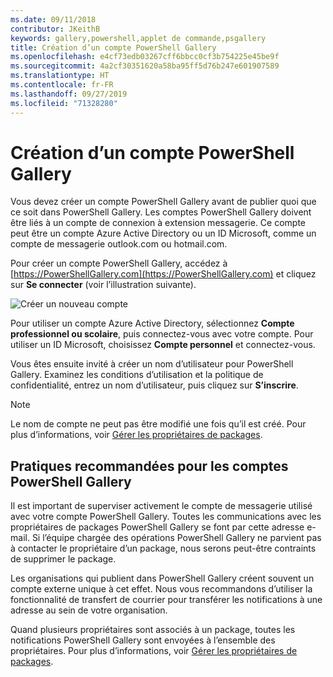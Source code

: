 ```yaml
---
ms.date: 09/11/2018
contributor: JKeithB
keywords: gallery,powershell,applet de commande,psgallery
title: Création d’un compte PowerShell Gallery
ms.openlocfilehash: e4cf73edb03267cff6bbcc0cf3b754225e45be9f
ms.sourcegitcommit: 4a2cf30351620a58ba95ff5d76b247e601907589
ms.translationtype: HT
ms.contentlocale: fr-FR
ms.lasthandoff: 09/27/2019
ms.locfileid: "71328280"
---
```

# <a name="creating-a-powershell-gallery-account"></a>Création d’un compte PowerShell Gallery

Vous devez créer un compte PowerShell Gallery avant de publier quoi que ce soit dans PowerShell Gallery.
Les comptes PowerShell Gallery doivent être liés à un compte de connexion à extension messagerie. Ce compte peut être un compte Azure Active Directory ou un ID Microsoft, comme un compte de messagerie outlook.com ou hotmail.com.

Pour créer un compte PowerShell Gallery, accédez à [https://PowerShellGallery.com](https://PowerShellGallery.com) et cliquez sur **Se connecter** (voir l’illustration suivante).

![Créer un nouveau compte](../../Images/CreateAccount-Register.png)

Pour utiliser un compte Azure Active Directory, sélectionnez **Compte professionnel ou scolaire**, puis connectez-vous avec votre compte. Pour utiliser un ID Microsoft, choisissez **Compte personnel** et connectez-vous.

Vous êtes ensuite invité à créer un nom d’utilisateur pour PowerShell Gallery. Examinez les conditions d’utilisation et la politique de confidentialité, entrez un nom d’utilisateur, puis cliquez sur **S’inscrire**.

> [!NOTE]
> Le nom de compte ne peut pas être modifié une fois qu’il est créé. Pour plus d’informations, voir [Gérer les propriétaires de packages](managing-package-owners.md).

## <a name="recommended-practices-for-powershell-gallery-accounts"></a>Pratiques recommandées pour les comptes PowerShell Gallery

Il est important de superviser activement le compte de messagerie utilisé avec votre compte PowerShell Gallery. Toutes les communications avec les propriétaires de packages PowerShell Gallery se font par cette adresse e-mail. Si l’équipe chargée des opérations PowerShell Gallery ne parvient pas à contacter le propriétaire d’un package, nous serons peut-être contraints de supprimer le package.

Les organisations qui publient dans PowerShell Gallery créent souvent un compte externe unique à cet effet. Nous vous recommandons d’utiliser la fonctionnalité de transfert de courrier pour transférer les notifications à une adresse au sein de votre organisation.

Quand plusieurs propriétaires sont associés à un package, toutes les notifications PowerShell Gallery sont envoyées à l’ensemble des propriétaires. Pour plus d’informations, voir [Gérer les propriétaires de packages](managing-package-owners.md).
